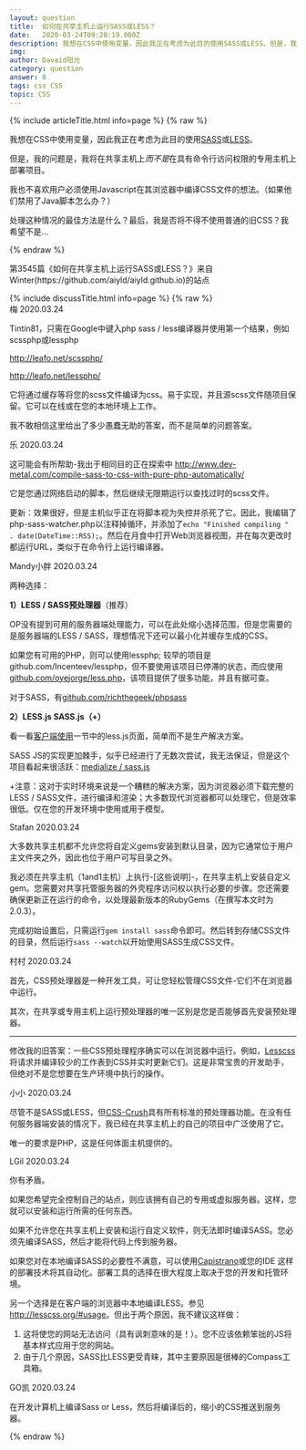 ```yaml
---
layout: question
title:  如何在共享主机上运行SASS或LESS？
date:   2020-03-24T09:20:19.000Z
description: 我想在CSS中使用变量，因此我正在考虑为此目的使用SASS或LESS。但是，我的问题是，我将在共享主机上而不是在具有命令行访问权限的专用主机上部署项目...
img: 
author: Davaid阳光
category: question
answer: 8
tags: css CSS
topic: CSS
---
```

<div class="article-root">
  <div class="article">
    {% include articleTitle.html info=page %}
    {% raw %}
    <div class="article-content"><p><font style="vertical-align: inherit;"><font style="vertical-align: inherit;">我想在CSS中使用变量，因此我正在考虑</font><font style="vertical-align: inherit;">为此目的</font><font style="vertical-align: inherit;">使用</font></font><a href="http://sass-lang.com" rel="noreferrer"><font style="vertical-align: inherit;"><font style="vertical-align: inherit;">SASS</font></font></a><font style="vertical-align: inherit;"><font style="vertical-align: inherit;">或</font></font><a href="http://lesscss.org" rel="noreferrer"><font style="vertical-align: inherit;"><font style="vertical-align: inherit;">LESS</font></font></a><font style="vertical-align: inherit;"><font style="vertical-align: inherit;">。</font></font></p>

<p><font style="vertical-align: inherit;"><font style="vertical-align: inherit;">但是，我的问题是，我将在共享主机上</font></font><em><font style="vertical-align: inherit;"><font style="vertical-align: inherit;">而不是</font></font></em><font style="vertical-align: inherit;"><font style="vertical-align: inherit;">在具有命令行访问权限的专用主机</font><font style="vertical-align: inherit;">上部署项目</font><font style="vertical-align: inherit;">。</font></font></p>

<p><font style="vertical-align: inherit;"><font style="vertical-align: inherit;">我也不喜欢用户必须使用Javascript在其浏览器中编译CSS文件的想法。</font><font style="vertical-align: inherit;">（如果他们禁用了Java脚本怎么办？）</font></font></p>

<p><font style="vertical-align: inherit;"><font style="vertical-align: inherit;">处理这种情况的最佳方法是什么？</font><font style="vertical-align: inherit;">最后，我是否将不得不使用普通的旧CSS？</font><font style="vertical-align: inherit;">我希望不是...</font></font></p></div>
    {% endraw %}
  </div>
  <p class="winter_mark">第3545篇《如何在共享主机上运行SASS或LESS？》来自Winter(https://github.com/aiyld/aiyld.github.io)的站点</p>
  <div class="discuss-wrapper">
    {% include discussTitle.html info=page %}
    {% raw %}
    <div class="discuss-item">
        <div class="discuss-parent">
          <div class="discuss-meta">
            <span class="discuss-user">梅</span>
            <span class="discuss-time">2020.03.24</span>
          </div>
          <div class="discuss-comment"><p><font style="vertical-align: inherit;"><font style="vertical-align: inherit;">Tintin81，只需在Google中键入php sass / less编译器并使用第一个结果，例如scssphp或lessphp</font></font></p>

<p><a href="http://leafo.net/scssphp/" rel="nofollow noreferrer"><font style="vertical-align: inherit;"><font style="vertical-align: inherit;">http://leafo.net/scssphp/</font></font></a></p>

<p><a href="http://leafo.net/lessphp/" rel="nofollow noreferrer"><font style="vertical-align: inherit;"><font style="vertical-align: inherit;">http://leafo.net/lessphp/</font></font></a></p>

<p><font style="vertical-align: inherit;"><font style="vertical-align: inherit;">它将通过缓存等将您的scss文件编译为css。</font><font style="vertical-align: inherit;">易于实现，并且源scss文件随项目保留。</font><font style="vertical-align: inherit;">它可以在线或在您的本地环境上工作。</font></font></p>

<p><font style="vertical-align: inherit;"><font style="vertical-align: inherit;">我不敢相信这里给出了多少愚蠢无助的答案，而不是简单的问题答案。 </font></font></p></div>
        </div></div><div class="discuss-item">
        <div class="discuss-parent">
          <div class="discuss-meta">
            <span class="discuss-user">乐</span>
            <span class="discuss-time">2020.03.24</span>
          </div>
          <div class="discuss-comment"><p><font style="vertical-align: inherit;"><font style="vertical-align: inherit;">这可能会有所帮助-我出于相同目的正在探索中
 </font></font><a href="http://www.dev-metal.com/compile-sass-to-css-with-pure-php-automatically/" rel="nofollow"><font style="vertical-align: inherit;"><font style="vertical-align: inherit;">http://www.dev-metal.com/compile-sass-to-css-with-pure-php-automatically/</font></font></a></p>

<p><font style="vertical-align: inherit;"><font style="vertical-align: inherit;">它是您通过网络启动的脚本，然后继续无限期运行以查找过时的scss文件。</font></font></p>

<p><font style="vertical-align: inherit;"><font style="vertical-align: inherit;">更新：效果很好，但是主机似乎正在将脚本视为失控并杀死了它。</font><font style="vertical-align: inherit;">因此，我编辑了php-sass-watcher.php以注释掉循环，并添加了</font></font><code>echo "Finished compiling " . date(DateTime::RSS);</code><font style="vertical-align: inherit;"><font style="vertical-align: inherit;">。</font><font style="vertical-align: inherit;">然后在月食中打开Web浏览器视图，并在每次更改时都运行URL，类似于在命令行上运行编译器。</font></font></p></div>
        </div></div><div class="discuss-item">
        <div class="discuss-parent">
          <div class="discuss-meta">
            <span class="discuss-user">Mandy小胖</span>
            <span class="discuss-time">2020.03.24</span>
          </div>
          <div class="discuss-comment"><p><font style="vertical-align: inherit;"><font style="vertical-align: inherit;">两种选择：</font></font></p>

<p><strong><font style="vertical-align: inherit;"><font style="vertical-align: inherit;">1）LESS / SASS预处理器</font></font></strong><font style="vertical-align: inherit;"><font style="vertical-align: inherit;">（推荐）</font></font></p>

<p><font style="vertical-align: inherit;"><font style="vertical-align: inherit;">OP没有提到可用的服务器端处理能力，可以在此处缩小选择范围，但是您需要的是服务器端的LESS / SASS，理想情况下还可以最小化并缓存生成的CSS。</font></font></p>

<p><font style="vertical-align: inherit;"><font style="vertical-align: inherit;">如果您有可用的PHP，则可以使用lessphp; </font><font style="vertical-align: inherit;">较早的项目是github.com/Incenteev/lessphp，但不要使用该项目已停滞的状态，而应使用</font></font><a href="https://github.com/oyejorge/less.php" rel="nofollow"><font style="vertical-align: inherit;"><font style="vertical-align: inherit;">github.com/oyejorge/less.php</font></font></a><font style="vertical-align: inherit;"><font style="vertical-align: inherit;">，该项目提供了很多功能，并且有据可查。</font></font></p>

<p><font style="vertical-align: inherit;"><font style="vertical-align: inherit;">对于SASS，有</font></font><a href="https://github.com/richthegeek/phpsass" rel="nofollow"><font style="vertical-align: inherit;"><font style="vertical-align: inherit;">github.com/richthegeek/phpsass</font></font></a></p>

<p><strong><font style="vertical-align: inherit;"><font style="vertical-align: inherit;">2）LESS.js SASS.js（+）</font></font></strong></p>

<p><font style="vertical-align: inherit;"><font style="vertical-align: inherit;">看一看</font></font><a href="http://lesscss.org/#client-side-usage" rel="nofollow"><font style="vertical-align: inherit;"><font style="vertical-align: inherit;">客户端使用</font></font></a><font style="vertical-align: inherit;"><font style="vertical-align: inherit;">一节中的less.js页面</font><font style="vertical-align: inherit;">，简单而不是生产解决方案。</font></font></p>

<p><font style="vertical-align: inherit;"><font style="vertical-align: inherit;">SASS JS的实现更加棘手，似乎已经进行了无数次尝试，我无法保证，但是这个项目看起来很活跃：</font></font><a href="https://github.com/medialize/sass.js/" rel="nofollow"><font style="vertical-align: inherit;"><font style="vertical-align: inherit;">medialize / sass.js</font></font></a></p>

<p><font style="vertical-align: inherit;"><font style="vertical-align: inherit;">+注意：这对于实时环境来说是一个糟糕的解决方案，因为浏览器必须下载完整的LESS / SASS文件，进行编译和渲染；</font><font style="vertical-align: inherit;">大多数现代浏览器都可以处理它，但是效率很低。</font><font style="vertical-align: inherit;">仅在您的开发环境中使用或用于模型。</font></font></p></div>
        </div></div><div class="discuss-item">
        <div class="discuss-parent">
          <div class="discuss-meta">
            <span class="discuss-user">Stafan</span>
            <span class="discuss-time">2020.03.24</span>
          </div>
          <div class="discuss-comment"><p><font style="vertical-align: inherit;"><font style="vertical-align: inherit;">大多数共享主机都不允许您将自定义gems安装到默认目录，因为它通常位于用户主文件夹之外，因此也位于用户可写目录之外。 </font></font></p>

<p><font style="vertical-align: inherit;"><font style="vertical-align: inherit;">我必须在共享主机（1and1主机）上执行-[这些说明]-，在共享主机上安装自定义gem。</font><font style="vertical-align: inherit;">您需要对共享托管服务器的外壳程序访问权以执行必要的步骤。</font><font style="vertical-align: inherit;">您还需要确保更新正在运行的命令，以处理最新版本的RubyGems（在撰写本文时为2.0.3）。</font></font></p>

<p><font style="vertical-align: inherit;"><font style="vertical-align: inherit;">完成初始设置后，只需运行</font></font><code>gem install sass</code><font style="vertical-align: inherit;"><font style="vertical-align: inherit;">命令即可。</font><font style="vertical-align: inherit;">然后转到存储CSS文件的目录，然后运行</font></font><code>sass --watch</code><font style="vertical-align: inherit;"><font style="vertical-align: inherit;">以开始使用SASS生成CSS文件。</font></font></p></div>
        </div></div><div class="discuss-item">
        <div class="discuss-parent">
          <div class="discuss-meta">
            <span class="discuss-user">村村</span>
            <span class="discuss-time">2020.03.24</span>
          </div>
          <div class="discuss-comment"><p><font style="vertical-align: inherit;"><font style="vertical-align: inherit;">首先，CSS预处理器是一种开发工具，可让您轻松管理CSS文件-它们不在浏览器中运行。</font></font></p>

<p><font style="vertical-align: inherit;"><font style="vertical-align: inherit;">其次，在共享或专用主机上运行预处理器的唯一区别是您是否能够首先安装预处理器。</font></font></p>

<hr>

<p><font style="vertical-align: inherit;"><font style="vertical-align: inherit;">修改我的旧答案：一些CSS预处理程序确实可以在浏览器中运行。</font><font style="vertical-align: inherit;">例如，</font></font><a href="http://lesscss.org/" rel="nofollow"><font style="vertical-align: inherit;"><font style="vertical-align: inherit;">Lesscss</font></font></a><font style="vertical-align: inherit;"><font style="vertical-align: inherit;">将请求并编译较少的工作表到CSS并实时更新它们。</font><font style="vertical-align: inherit;">这是非常宝贵的开发助手，但绝对不是您想要在生产环境中执行的操作。</font></font></p></div>
        </div></div><div class="discuss-item">
        <div class="discuss-parent">
          <div class="discuss-meta">
            <span class="discuss-user">小小</span>
            <span class="discuss-time">2020.03.24</span>
          </div>
          <div class="discuss-comment"><p><font style="vertical-align: inherit;"><font style="vertical-align: inherit;">尽管不是SASS或LESS，但</font></font><a href="http://the-echoplex.net/csscrush/" rel="nofollow"><font style="vertical-align: inherit;"><font style="vertical-align: inherit;">CSS-Crush</font></font></a><font style="vertical-align: inherit;"><font style="vertical-align: inherit;">具有所有标准的预处理器功能。</font><font style="vertical-align: inherit;">在没有任何服务器端安装的情况下，我已经在共享主机上的自己的项目中广泛使用了它。</font></font></p>

<p><font style="vertical-align: inherit;"><font style="vertical-align: inherit;">唯一的要求是PHP，这是任何体面主机提供的。</font></font></p></div>
        </div></div><div class="discuss-item">
        <div class="discuss-parent">
          <div class="discuss-meta">
            <span class="discuss-user">LGil</span>
            <span class="discuss-time">2020.03.24</span>
          </div>
          <div class="discuss-comment"><p><font style="vertical-align: inherit;"><font style="vertical-align: inherit;">你有矛盾。</font></font></p>

<p><font style="vertical-align: inherit;"><font style="vertical-align: inherit;">如果您希望完全控制自己的站点，则应该拥有自己的专用或虚拟服务器。</font><font style="vertical-align: inherit;">这样，您就可以安装和运行所需的任何东西。</font></font></p>

<p><font style="vertical-align: inherit;"><font style="vertical-align: inherit;">如果不允许您在共享主机上安装和运行自定义软件，则无法即时编译SASS。</font><font style="vertical-align: inherit;">您必须先编译SASS，然后才能将代码上传到服务器。</font></font></p>

<p><font style="vertical-align: inherit;"><font style="vertical-align: inherit;">如果您对在本地编译SASS的必要性不满意，可以使用</font></font><a href="https://help.github.com/articles/deploying-with-capistrano" rel="noreferrer"><font style="vertical-align: inherit;"><font style="vertical-align: inherit;">Capistrano</font></font></a><font style="vertical-align: inherit;"><font style="vertical-align: inherit;">或您的IDE </font><font style="vertical-align: inherit;">这样的部署技术将其自动化</font><font style="vertical-align: inherit;">。</font><font style="vertical-align: inherit;">部署工具的选择在很大程度上取决于您的开发和托管环境。</font></font></p>

<p><font style="vertical-align: inherit;"><font style="vertical-align: inherit;">另一个选择是在客户端的浏览器中本地编译LESS。</font><font style="vertical-align: inherit;">参见</font></font><a href="http://lesscss.org/#usage" rel="noreferrer"><font style="vertical-align: inherit;"><font style="vertical-align: inherit;">http://lesscss.org/#usage</font></font></a><font style="vertical-align: inherit;"><font style="vertical-align: inherit;">。</font><font style="vertical-align: inherit;">但出于两个原因，我不建议这样做：</font></font></p>

<ol>
<li><font style="vertical-align: inherit;"><font style="vertical-align: inherit;">这将使您的网站无法访问（具有讽刺意味的是！）。</font><font style="vertical-align: inherit;">您不应该依赖笨拙的JS将基本样式应用于您的网站。</font></font></li>
<li><font style="vertical-align: inherit;"><font style="vertical-align: inherit;">由于几个原因，SASS比LESS更受青睐，其中主要原因是很棒的Compass工具箱。</font></font></li>
</ol></div>
        </div></div><div class="discuss-item">
        <div class="discuss-parent">
          <div class="discuss-meta">
            <span class="discuss-user">GO凯</span>
            <span class="discuss-time">2020.03.24</span>
          </div>
          <div class="discuss-comment"><p><font style="vertical-align: inherit;"><font style="vertical-align: inherit;">在开发计算机上编译Sass or Less，然后将编译后的，缩小的CSS推送到服务器。</font></font></p></div>
        </div></div>
    {% endraw %}
  </div>
<div>

